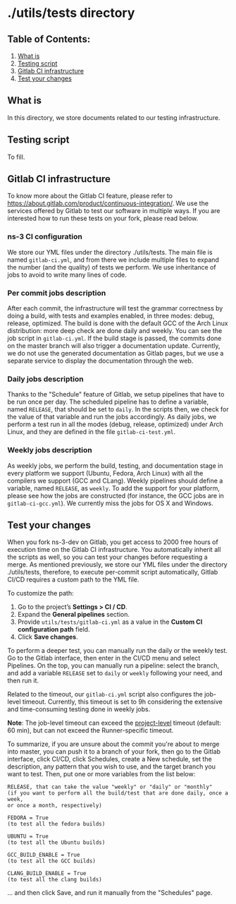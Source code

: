 ./utils/tests directory
=======================

## Table of Contents:

1) [What is](#what-is)
2) [Testing script](#testing-script)
3) [Gitlab CI infrastructure](#gitlab-ci-infrastructure)
4) [Test your changes](#test-your-changes)

## What is

In this directory, we store documents related to our testing infrastructure.

## Testing script
To fill.

## Gitlab CI infrastructure

To know more about the Gitlab CI feature, please refer to https://about.gitlab.com/product/continuous-integration/. We use the services offered by Gitlab to test our software in multiple ways. If you are interested how to run these tests on your fork, please read below.

### ns-3 CI configuration

We store our YML files under the directory ./utils/tests. The main file is named `gitlab-ci.yml`, and from there we include multiple files to expand the number (and the quality) of tests we perform. We use inheritance of jobs to avoid to write many lines of code.

### Per commit jobs description

After each commit, the infrastructure will test the grammar correctness by doing a build, with tests and examples enabled, in three modes: debug, release, optimized. The build is done with the default GCC of the Arch Linux distribution: more deep check are done daily and weekly. You can see the job script in `gitlab-ci.yml`. If the build stage is passed, the commits done on the master branch will also trigger a documentation update. Currently, we do not use the generated documentation as Gitlab pages, but we use a separate service to display the documentation through the web.

### Daily jobs description

Thanks to the "Schedule" feature of Gitlab, we setup pipelines that have to be run once per day. The scheduled pipeline has to define a variable, named `RELEASE`, that should be set to `daily`. In the scripts then, we check for the value of that variable and run the jobs accordingly. As daily jobs, we perform a test run in all the modes (debug, release, optimized) under Arch Linux, and they are defined in the file `gitlab-ci-test.yml`.

### Weekly jobs description

As weekly jobs, we perform the build, testing, and documentation stage in every platform we support (Ubuntu, Fedora, Arch Linux) with all the compilers we support (GCC and CLang). Weekly pipelines should define a variable, named `RELEASE`, as `weekly`. To add the support for your platform, please see how the jobs are constructed (for instance, the GCC jobs are in `gitlab-ci-gcc.yml`). We currently miss the jobs for OS X and Windows.

## Test your changes

When you fork ns-3-dev on Gitlab, you get access to 2000 free hours of execution time on the Gitlab CI infrastructure. You automatically inherit all the scripts as well, so you can test your changes before requesting a merge. As mentioned previously, we store our YML files under the directory ./utils/tests, therefore, to execute per-commit script automatically, Gitlab CI/CD requires a custom path to the YML file.

To customize the path:

1. Go to the project’s **Settings > CI / CD**.
2. Expand the **General pipelines** section.
3. Provide `utils/tests/gitlab-ci.yml` as a value in the **Custom CI configuration path** field.
4. Click **Save changes**.

To perform a deeper test, you can manually run the daily or the weekly test. Go to the Gitlab interface, then enter in the CI/CD menu and select Pipelines. On the top, you can manually run a pipeline: select the branch, and add a variable `RELEASE` set to `daily` or `weekly` following your need, and then run it.

Related to the timeout, our `gitlab-ci.yml` script also configures the job-level timeout. Currently, this timeout is set to 9h considering the extensive and time-consuming testing done in weekly jobs.

**Note**: The job-level timeout can exceed the [project-level](https://docs.gitlab.com/ce/user/project/pipelines/settings.html#timeout) timeout (default: 60 min), but can not exceed the Runner-specific timeout.


To summarize, if you are unsure about the commit you're about to
merge into master, you can push it to a branch of your fork, then go to
the Gitlab interface, click CI/CD, click Schedules, create a New
schedule, set the description, any pattern that you wish to use, and the
target branch you want to test. Then, put one or more variables from the
list below:

```shell
RELEASE, that can take the value "weekly" or "daily" or "monthly"
(if you want to perform all the build/test that are done daily, once a week,
or once a month, respectively)

FEDORA = True
(to test all the fedora builds)

UBUNTU = True
(to test all the Ubuntu builds)

GCC_BUILD_ENABLE = True
(to test all the GCC builds)

CLANG_BUILD_ENABLE = True
(to test all the clang builds)
```

... and then click Save, and run it manually from the "Schedules" page.
